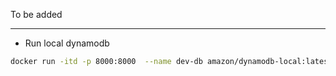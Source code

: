 To be added


---
- Run local dynamodb
```bash
docker run -itd -p 8000:8000  --name dev-db amazon/dynamodb-local:latest -jar DynamoDBLocal.jar -sharedDb
```